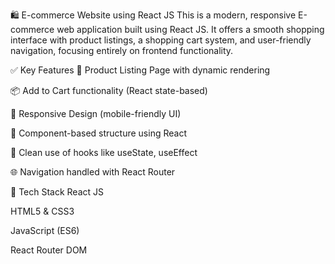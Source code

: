 🛍️ E-commerce Website using React JS
This is a modern, responsive E-commerce web application built using React JS. It offers a smooth shopping interface with product listings, a shopping cart system, and user-friendly navigation, focusing entirely on frontend functionality.

✅ Key Features
🛒 Product Listing Page with dynamic rendering

📦 Add to Cart functionality (React state-based)

📱 Responsive Design (mobile-friendly UI)

🔄 Component-based structure using React

🧠 Clean use of hooks like useState, useEffect

🌐 Navigation handled with React Router

🧱 Tech Stack
React JS

HTML5 & CSS3

JavaScript (ES6)

React Router DOM
